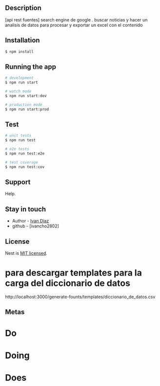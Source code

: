 ## Description

[api rest fuentes] search engine de google . buscar noticias y hacer un analisis de datos para procesar
y exportar un excel con el contenido

## Installation

```bash
$ npm install
```

## Running the app

```bash
# development
$ npm run start

# watch mode
$ npm run start:dev

# production mode
$ npm run start:prod
```

## Test

```bash
# unit tests
$ npm run test

# e2e tests
$ npm run test:e2e

# test coverage
$ npm run test:cov
```

## Support

Help.

## Stay in touch

- Author - [Ivan Diaz](https://ivancho2802.github.io/ings.ivandiaz/?trk=public_profile_project-button)
- github - [ivancho2802]

## License

Nest is [MIT licensed](LICENSE).

# para descargar templates para la carga del diccionario de datos
http://localhost:3000/generate-founts/templates/diccionario_de_datos.csv

 
## Metas

# Do

# Doing


# Does



